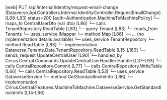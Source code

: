 [web] PUT /api/internal/identity/request-email-change  (Dataverse.Api.Controllers.Internal.IdentityController.RequestEmailChange)  [L68–L93] status=200 [auth=Authentication.MachineToMachinePolicy]
  └─ maps_to CentralUserDto (var dto) [L86]
  └─ calls TenantRepository.ReadTable [L83]
  └─ query Tenant [L83]
    └─ reads_from Tenants
  └─ uses_service IMapper
    └─ method Map [L86]
      └─ ... (no implementation details available)
  └─ uses_service TenantRepository
    └─ method ReadTable [L83]
      └─ implementation Dataverse.Tenants.Data.TenantRepository.ReadTable [L15-L180]
  └─ sends_request UpdateCentralUser [L90]
    └─ handled_by Cirrus.Central.Commands.UpdateCentralUserHandler.Handle [L37–L93]
      └─ calls CentralRepository.Commit [L77]
      └─ calls CentralRepository.WriteTable [L66]
      └─ calls CentralRepository.ReadTable [L53]
      └─ uses_service DataverseService
        └─ method GetStandardInviteInfo [L86]
          └─ implementation Cirrus.Central.Features.MachineToMachine.DataverseService.GetStandardInviteInfo [L14-L66]

